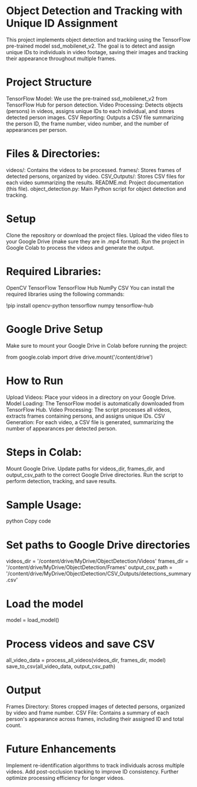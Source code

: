 # Object Detection and Tracking with Unique ID Assignment
This project implements object detection and tracking using the TensorFlow pre-trained model ssd_mobilenet_v2. The goal is to detect and assign unique IDs to individuals in video footage, saving their images and tracking their appearance throughout multiple frames.

# Project Structure
TensorFlow Model: We use the pre-trained ssd_mobilenet_v2 from TensorFlow Hub for person detection.
Video Processing: Detects objects (persons) in videos, assigns unique IDs to each individual, and stores detected person images.
CSV Reporting: Outputs a CSV file summarizing the person ID, the frame number, video number, and the number of appearances per person.
# Files & Directories:
videos/: Contains the videos to be processed.
frames/: Stores frames of detected persons, organized by video.
CSV_Outputs/: Stores CSV files for each video summarizing the results.
README.md: Project documentation (this file).
object_detection.py: Main Python script for object detection and tracking.
# Setup
Clone the repository or download the project files.
Upload the video files to your Google Drive (make sure they are in .mp4 format).
Run the project in Google Colab to process the videos and generate the output.
# Required Libraries:
OpenCV
TensorFlow
TensorFlow Hub
NumPy
CSV
You can install the required libraries using the following commands:

!pip install opencv-python tensorflow numpy tensorflow-hub
# Google Drive Setup
Make sure to mount your Google Drive in Colab before running the project:

from google.colab import drive
drive.mount('/content/drive')
# How to Run
Upload Videos: Place your videos in a directory on your Google Drive.
Model Loading: The TensorFlow model is automatically downloaded from TensorFlow Hub.
Video Processing: The script processes all videos, extracts frames containing persons, and assigns unique IDs.
CSV Generation: For each video, a CSV file is generated, summarizing the number of appearances per detected person.
# Steps in Colab:
Mount Google Drive.
Update paths for videos_dir, frames_dir, and output_csv_path to the correct Google Drive directories.
Run the script to perform detection, tracking, and save results.
# Sample Usage:
python
Copy code
# Set paths to Google Drive directories
videos_dir = '/content/drive/MyDrive/ObjectDetection/Videos'
frames_dir = '/content/drive/MyDrive/ObjectDetection/Frames'
output_csv_path = '/content/drive/MyDrive/ObjectDetection/CSV_Outputs/detections_summary.csv'

# Load the model
model = load_model()

# Process videos and save CSV
all_video_data = process_all_videos(videos_dir, frames_dir, model)
save_to_csv(all_video_data, output_csv_path)
# Output
Frames Directory: Stores cropped images of detected persons, organized by video and frame number.
CSV File: Contains a summary of each person's appearance across frames, including their assigned ID and total count.
# Future Enhancements
Implement re-identification algorithms to track individuals across multiple videos.
Add post-occlusion tracking to improve ID consistency.
Further optimize processing efficiency for longer videos.
